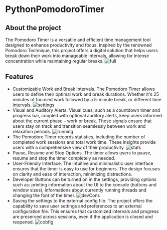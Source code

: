 # PythonPomodoroTimer
## About the project
The Pomodoro Timer is a versatile and efficient time management tool designed to enhance productivity and focus. Inspired by the renowned Pomodoro Technique, this project offers a digital solution that helps users break down their work into manageable intervals, allowing for intense concentration while maintaining regular breaks.
![full](https://github.com/MichalCiesiolka/PythonPomodoroTimer/assets/114651792/eb0bc9e3-ba10-48e8-99ad-09c883c72ebe)
## Features
- Customizable Work and Break Intervals. The Pomodoro Timer allows users to define their optimal work and break durations. Whether it's 25 minutes of focused work followed by a 5-minute break, or different time intervals.
![settings](https://github.com/MichalCiesiolka/PythonPomodoroTimer/assets/114651792/85241fea-0de2-44e4-b897-7485784c861c)
- Visual and Auditory Alerts. Visual cues, such as a countdown timer and progress bar, coupled with optional auditory alerts, keep users informed about the current phase – work or break. These signals ensure that users stay on track and transition seamlessly between work and relaxation periods.
![running](https://github.com/MichalCiesiolka/PythonPomodoroTimer/assets/114651792/f42c6aac-e932-4a17-a377-7e2843075493)
- The Pomodoro Timer records statistics, including the number of completed work sessions and total work time. These insights provide users with a comprehensive view of their productivity.
![stats](https://github.com/MichalCiesiolka/PythonPomodoroTimer/assets/114651792/0146677d-30f5-4b93-9453-5b3a0c54df7e)
- Pause, Resume and Stop Options. The timer allows users to pause, resume and stop the timer completely as needed.
- User-Friendly Interface. The intuitive and minimalistic user interface ensures that the timer is easy to use for beginners. The design focuses on clarity and ease of interaction, minimizing distractions.
- Developer Buttons can be turned on in the settings, providing options such as: printing information about the UI to the console (buttons and window sizes), informations about currently running threads and changing the font of the timer.
![devCons](https://github.com/MichalCiesiolka/PythonPomodoroTimer/assets/114651792/243157ca-9ae2-45a5-a323-5365c820b900)
- Saving the settings to the external config file. The project offers the capability to save user settings and preferences to an external configuration file. This ensures that customized intervals and progress are preserved across sessions, even if the application is closed and reopened.
![cobfig](https://github.com/MichalCiesiolka/PythonPomodoroTimer/assets/114651792/7c7c1381-1e2e-4f2e-814e-9bcc87d62c42)
